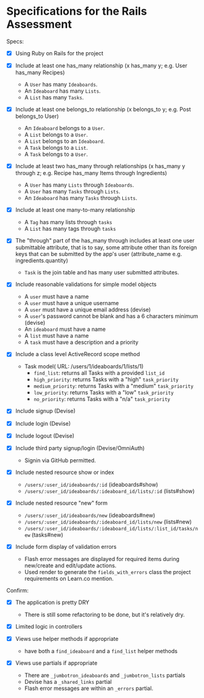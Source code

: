 # Specifications for the Rails Assessment

Specs:
- [x] Using Ruby on Rails for the project

- [x] Include at least one has_many relationship (x has_many y; e.g. User has_many Recipes)
  - A `User` has many `Ideaboards`.
  - An `Ideaboard` has many `Lists`.
  - A `List` has many `Tasks`.

- [x] Include at least one belongs_to relationship (x belongs_to y; e.g. Post belongs_to User)
  - An `Ideaboard` belongs to a `User`.
  - A `List` belongs to a `User`.
  - A `List` belongs to an `Ideaboard`.
  - A `Task` belongs to a `List`.
  - A `Task` belongs to a `User`.

- [x] Include at least two has_many through relationships (x has_many y through z; e.g. Recipe has_many Items through Ingredients)
  - A `User` has many `Lists` through `Ideaboards`.
  - A `User` has many `Tasks` through `Lists`.
  - An `Ideaboard` has many `Tasks` through `Lists`.

- [x] Include at least one many-to-many relationship
  - A `Tag` has many lists through `tasks`
  - A `List` has many tags through `tasks`

- [x] The "through" part of the has_many through includes at least one user submittable attribute, that is to say, some attribute other than its foreign keys that can be submitted by the app's user (attribute_name e.g. ingredients.quantity)
  - `Task` is the join table and has many user submitted attributes.

- [x] Include reasonable validations for simple model objects
  - A `user` must have a name
  - A `user` must have a unique username
  - A `user` must have a unique email address (devise)
  - A `user`'s password cannot be blank and has a 6 characters minimum (devise)
  - An `ideaboard` must have a name
  - A `list` must have a name
  - A `task` must have a description and a priority

- [x] Include a class level ActiveRecord scope method
  - Task model( URL: /users/1/ideaboards/1/lists/1)
    - `find_list`: returns all Tasks with a provided `list_id`
    - `high_priority`: returns Tasks with a "high" `task_priority`
    - `medium_priority`: returns Tasks with a "medium" `task_priority`
    - `low_priority`: returns Tasks with a "low" `task_priority`
    - `no_priority`: returns Tasks with a "n/a" `task_priority`

- [x] Include signup (Devise)
- [x] Include login (Devise)
- [x] Include logout (Devise)

- [x] Include third party signup/login (Devise/OmniAuth)
  - Signin via GitHub permitted.

- [x] Include nested resource show or index
  - `/users/:user_id/ideaboards/:id` (ideaboards#show)
  - `/users/:user_id/ideaboards/:ideaboard_id/lists/:id` (lists#show)

- [x] Include nested resource "new" form
  - `/users/:user_id/ideaboards/new` (ideaboards#new)
  - `/users/:user_id/ideaboards/:ideaboard_id/lists/new` (lists#new)
  - `/users/:user_id/ideaboards/:ideaboard_id/lists/:list_id/tasks/new` (tasks#new)

- [x] Include form display of validation errors
  - Flash error messages are displayed for required items during new/create and edit/update actions.
  - Used render to generate the `fields_with_errors` class the project requirements on Learn.co mention.

Confirm:
- [x] The application is pretty DRY
  - There is still some refactoring to be done, but it's relatively dry.

- [x] Limited logic in controllers

- [x] Views use helper methods if appropriate
  - have both a `find_ideaboard` and a `find_list` helper methods

- [x] Views use partials if appropriate
  - There are `_jumbotron_ideaboards` and `_jumbotron_lists` partials
  - Devise has a `_shared_links` partial
  - Flash error messages are within an `_errors` partial.
